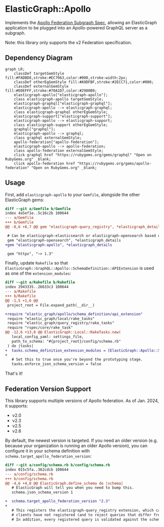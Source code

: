 # ElasticGraph::Apollo

Implements the [Apollo Federation Subgraph Spec](https://www.apollographql.com/docs/federation/subgraph-spec/),
allowing an ElasticGraph application to be plugged into an Apollo-powered GraphQL server as a subgraph.

Note: this library only supports the v2 Federation specification.

## Dependency Diagram

```mermaid
graph LR;
    classDef targetGemStyle fill:#FADBD8,stroke:#EC7063,color:#000,stroke-width:2px;
    classDef otherEgGemStyle fill:#A9DFBF,stroke:#2ECC71,color:#000;
    classDef externalGemStyle fill:#E0EFFF,stroke:#70A1D7,color:#2980B9;
    elasticgraph-apollo["elasticgraph-apollo"];
    class elasticgraph-apollo targetGemStyle;
    elasticgraph-graphql["elasticgraph-graphql"];
    elasticgraph-apollo --> elasticgraph-graphql;
    class elasticgraph-graphql otherEgGemStyle;
    elasticgraph-support["elasticgraph-support"];
    elasticgraph-apollo --> elasticgraph-support;
    class elasticgraph-support otherEgGemStyle;
    graphql["graphql"];
    elasticgraph-apollo --> graphql;
    class graphql externalGemStyle;
    apollo-federation["apollo-federation"];
    elasticgraph-apollo --> apollo-federation;
    class apollo-federation externalGemStyle;
    click graphql href "https://rubygems.org/gems/graphql" "Open on RubyGems.org" _blank;
    click apollo-federation href "https://rubygems.org/gems/apollo-federation" "Open on RubyGems.org" _blank;
```

## Usage

First, add `elasticgraph-apollo` to your `Gemfile`, alongside the other ElasticGraph gems:

```diff
diff --git a/Gemfile b/Gemfile
index 4a5ef1e..5c16c2b 100644
--- a/Gemfile
+++ b/Gemfile
@@ -8,6 +8,7 @@ gem "elasticgraph-query_registry", *elasticgraph_details

 # Can be elasticgraph-elasticsearch or elasticgraph-opensearch based on the datastore you want to use.
 gem "elasticgraph-opensearch", *elasticgraph_details
+gem "elasticgraph-apollo", *elasticgraph_details

 gem "httpx", "~> 1.3"

```

Finally, update `Rakefile` so that `ElasticGraph::GraphQL::Apollo::SchemaDefinition::APIExtension` is
used as one of the `extension_modules`:

```diff
diff --git a/Rakefile b/Rakefile
index 2943335..26633c3 100644
--- a/Rakefile
+++ b/Rakefile
@@ -1,5 +1,6 @@
 project_root = File.expand_path(__dir__)

+require "elastic_graph/apollo/schema_definition/api_extension"
 require "elastic_graph/local/rake_tasks"
 require "elastic_graph/query_registry/rake_tasks"
 require "rspec/core/rake_task"
@@ -12,6 +13,8 @@ ElasticGraph::Local::RakeTasks.new(
   local_config_yaml: settings_file,
   path_to_schema: "#{project_root}/config/schema.rb"
 ) do |tasks|
+  tasks.schema_definition_extension_modules = [ElasticGraph::Apollo::SchemaDefinition::APIExtension]
+
   # Set this to true once you're beyond the prototyping stage.
   tasks.enforce_json_schema_version = false

```

That's it!

## Federation Version Support

This library supports multiple versions of Apollo federation. As of Jan. 2024, it supports:

* v2.0
* v2.3
* v2.5
* v2.6

By default, the newest version is targeted. If you need an older version (e.g. because your organization is running
an older Apollo version), you can configure it in your schema definition with `schema.target_apollo_federation_version`:

```diff
diff --git a/config/schema.rb b/config/schema.rb
index 015c5fa..362cdcb 100644
--- a/config/schema.rb
+++ b/config/schema.rb
@@ -4,6 +4,8 @@ ElasticGraph.define_schema do |schema|
   # ElasticGraph will tell you when you need to bump this.
   schema.json_schema_version 1

+  schema.target_apollo_federation_version "2.3"
+
   # This registers the elasticgraph-query_registry extension, which can be used to reject queries that
   # clients have not registered (and to reject queries that differ from what a client has registered).
   # In addition, every registered query is validated against the schema in the CI build, giving you
```
